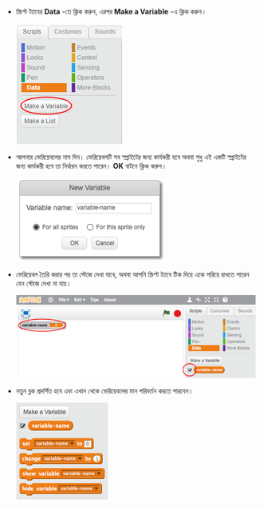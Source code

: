+ স্ক্রিপ্ট ট্যাবের **Data** -তে ক্লিক করুন, এরপর **Make a Variable** -এ ক্লিক করুন।
    
    ![Data blocks](images/data-blocks.png)

+ আপনার ভেরিয়েবলের নাম দিন। ভেরিয়েবলটি সব স্প্রাইটের জন্য কার্যকরী হবে অথবা শুধু এই একটি স্প্রাইটের জন্য কার্যকরী হবে তা নির্ধারন করতে পারেন। **OK** বাটনে ক্লিক করুন।
    
    ![Create variable](images/create-variable.png)

+ ভেরিয়েবল তৈরি করার পর তা স্টেজে দেখা যাবে, অথবা আপনি স্ক্রিপ্ট ট্যাবে টিক দিয়ে একে সরিয়ে রাখতে পারেন যেন স্টেজে দেখা না যায়।
    
    ![Variable blocks](images/variable-show.png)

+ নতুন ব্লক প্রদর্শিত হবে এবং এখান থেকে ভেরিয়েবলের মান পরিবর্তন করতে পারবেন।
    
    ![Variable blocks](images/variable-blocks.png)
